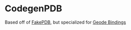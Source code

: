 # CodegenPDB

Based off of [FakePDB](https://github.com/Mixaill/FakePDB), but specialized for [Geode Bindings](https://github.com/geode-sdk/bindings)
